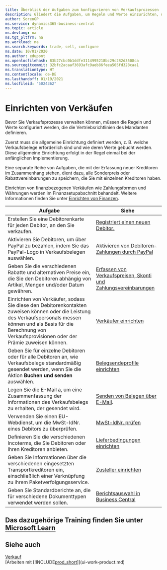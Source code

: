 ```yaml
---
title: Überblick der Aufgaben zum konfigurieren von Verkaufsprozessen | Microsoft Docs
description: Gliedert die Aufgaben, um Regeln und Werte einzurichten, um Ihre Vertriebsrichtlinien und Arbeitsgänge zu definieren.
author: SorenGP
ms.service: dynamics365-business-central
ms.topic: article
ms.devlang: na
ms.tgt_pltfrm: na
ms.workload: na
ms.search.keywords: trade, sell, configure
ms.date: 10/01/2020
ms.author: edupont
ms.openlocfilehash: 83b27cbc0b1ddfe3114995218bc29c282d3508ca
ms.sourcegitcommit: 32bfc2acaaf3693afc9aeb86feea505fd328caa1
ms.translationtype: HT
ms.contentlocale: de-DE
ms.lasthandoff: 01/19/2021
ms.locfileid: "5024362"
---
```

# <a name="setting-up-sales"></a>Einrichten von Verkäufen
Bevor Sie Verkaufsprozesse verwalten können, müssen die Regeln und Werte konfiguriert werden, die die Vertriebsrichtlinien des Mandanten definieren.

Zuerst muss die allgemeine Einrichtung definiert werden, z. B. welche Verkaufsbelege erforderlich sind und wie deren Werte gebucht werden. Diese allgemeine Einrichtung erfolgt in der Regel einmal bei der anfänglichen Implementierung.

Eine separate Reihe von Aufgaben, die mit der Erfassung neuer Kreditoren im Zusammenhang stehen, dient dazu, alle Sonderpreis oder Rabattvereinbarungen zu speichern, die Sie mit einzelnen Kreditoren haben.

Einrichten von finanzbezogenen Verkäufen wie Zahlungsformen und Währungen werden im Finanzsetupabschnitt behandelt. Weitere Informationen finden Sie unter [Einrichten von Finanzen](finance-setup-finance.md).

| Aufgabe | Siehe |
| --- | --- |
| Erstellen Sie eine Debitorenkarte für jeden Debitor, an den Sie verkaufen. |[Registriert einen neuen Debitor.](sales-how-register-new-customers.md) |
| Aktivieren Sie Debitoren, um über PayPal zu bezahlen, indem Sie das PayPal-Logo in Verkaufsbelegen auswählen. |[Aktivieren von Debitoren-Zahlungen durch PayPal](sales-how-enable-payment-service-extensions.md) |
| Geben Sie die verschiedenen Rabatte und alternativen Preise ein, die Sie den Debitoren abhängig von Artikel, Mengen und/oder Datum gewähren. |[Erfassen von Verkaufspreisen, Skonti und Zahlungsvereinbarungen](sales-how-record-sales-price-discount-payment-agreements.md) |
| Einrichten von Verkäufer, sodass Sie diese den Debitorenkontakten zuweisen können oder die Leistung des Verkaufspersonals messen können und als Basis für die Berechnung von Verkaufsprovisionen oder der Prämie zuweisen können. |[Verkäufer einrichten](sales-how-setup-salespeople.md) |
| Geben Sie für einzelne Debitoren oder für alle Debitoren an, wie Verkaufsbelege standardmäßig gesendet werden, wenn Sie die Aktion **Buchen und senden** auswählen. |[Belegsendeprofile einrichten](sales-how-setup-document-send-profiles.md) |
| Legen Sie die E-Mail a, um eine Zusammenfassung der Informationen des Verkaufsbelegs zu erhalten, der gesendet wird. |[Senden von Belegen über E-Mail](ui-how-send-documents-email.md). |
|Verwenden Sie einen EU-Webdienst, um die MwSt-IdNr. eines Debitors zu überprüfen.|[MwSt-IdNr. prüfen](finance-setup-vat.md)|
|Definieren Sie die verschiedenen Incoterms, die Sie Debitoren oder Ihren Kreditoren anbieten.|[Lieferbedingungen einrichten](sales-how-set-up-shipment-methods.md)|
|Geben Sie Informationen über die verschiedenen eingesetzten Transportkreditoren ein, einschließlich einer Verknüpfung zu ihrem Paketverfolgungsservice.|[Zusteller einrichten](sales-how-to-set-up-shipping-agents.md)|
|Geben Sie Standardberichte an, die für verschiedene Dokumenttypen verwendet werden sollen.|[Berichtsauswahl in Business Central](across-report-selections.md)|

## <a name="see-related-training-at-microsoft-learn"></a>Das dazugehörige Training finden Sie unter [Microsoft Learn](/learn/paths/trade-get-started-dynamics-365-business-central/)

## <a name="see-also"></a>Siehe auch
[Verkauf](sales-manage-sales.md)  
[Arbeiten mit [!INCLUDE[prod_short](includes/prod_short.md)]](ui-work-product.md)
